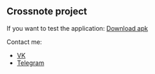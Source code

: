 ## Crossnote project
If you want to test the application:
[Download apk](https://github.com/dirtyalex/MITSOSchedule/raw/master/MITSO%20Schedule.apk)

Сontact me:

 - [VK](https://vk.com/lopukhofficial)
 - [Telegram](t.me/DirtyAlex)
